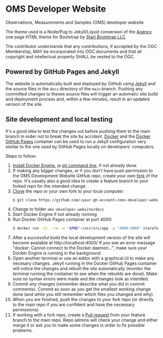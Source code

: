 # OMS Developer Website
Observations, Measurements and Samples (OMS) developer website

The theme used is a Node/Pug to Jekyll/Liquid conversion of the [Agency](https://startbootstrap.com/theme/agency) one page HTML theme for Bootstrap by [Start Bootstrap LLC](https://startbootstrap.com/). 

The contributor understands that any contributions, if accepted by the OGC Membership, MAY be incorporated into OGC documents and that all copyright and intellectual property SHALL be vested to the OGC.

## Powered by GitHub Pages and Jekyll

The website is automatically built and deployed by GitHub using [Jekyll](https://jekyllrb.com/) and the source files in the ```docs``` directory of the ```main``` branch. Pushing any committed changes to theses source files will trigger an automatic site build and deployment process and, within a few minutes, result in an updated version of the site.

## Site development and local testing

It's a good idea to test the changes out before pushing them to the main branch in order not to break the site by accident. [Docker](https://docs.docker.com/get-docker/) and the [Docker GitHub Pages](https://github.com/Starefossen/docker-github-pages) container can be used to run a Jekyll configuration very similar to the one used by GitHub Pages locally on developers' computers.

Steps to follow:

1. [Install Docker Engine](https://docs.docker.com/engine/install/), ja [git command line](https://git-scm.com/book/en/v2/Getting-Started-Installing-Git), if not already done.
1. If making any bigger changes, or if you don't have push permission to the OMS Development Website GitHub repo, create your own [fork](https://docs.github.com/en/get-started/quickstart/fork-a-repo) of the repo. It's usually also a good idea to create a feature branch to your forked repo for the intended change. 
1. [Clone](https://docs.github.com/en/repositories/creating-and-managing-repositories/cloning-a-repository) the repo or your own fork to your local computer:
   ```sh
   $ git clone https://github.com/<your-gh-account>/oms-developer-website.git
   ```
1. Change to folder ```oms-developer-website/docs```
1. Start Docker Engine if not already running 
1. Run Docker GitHub Pages container at port 4000:
   ```sh
   $ docker run -it --rm -v "$PWD":/usr/src/app -p "4000:4000" starefossen/github-pages
   ```
1. After a successful build the local development version of the site will become available at http://localhost:4000/ 
   If you see an error message "docker: Cannot connect to the Docker daemon...", make sure your Docker Engine is running in the background.
1. Open another terminal or use an editor with a graphical UI to make any necesary changes. Jekyll running in the Docker GitHub Pages container will notice the changes and rebuilt the site automatically (monitor the terminal running the container to see when the rebuilds are done). Make sure no syntax errors were made and the changes look as intended.
1. Commit any changes (remember describe what you did in commit comments). Commit as soon as you get the smallest working change done (and while you still remember which files you changed and why).
1. When you are finished, push the changes to your fork repo (or directly to the main repo if you are confident and have the necessary permissions)
1. If working with a fork repo, create a [Pull request](https://docs.github.com/en/pull-requests/collaborating-with-pull-requests/proposing-changes-to-your-work-with-pull-requests/about-pull-requests) from your feature branch to the main repo. Repo admins will check your change and either merge it or ask you to make some changes in order to fix possible problems.

